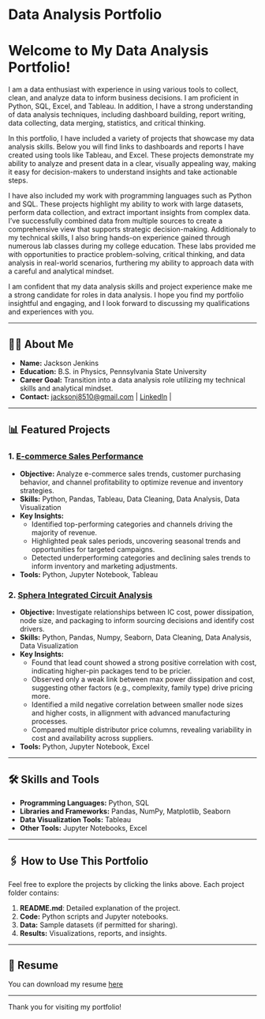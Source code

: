 # Data Analysis Portfolio

# Welcome to My Data Analysis Portfolio!

I am a data enthusiast with experience in using various tools to collect, clean, and analyze data to inform business decisions. I am proficient in Python, SQL, Excel, and Tableau. In addition, I have a strong understanding of data analysis techniques, including dashboard building, report writing, data collecting, data merging, statistics, and critical thinking.

In this portfolio, I have included a variety of projects that showcase my data analysis skills. Below you will find links to dashboards and reports I have created using tools like Tableau, and Excel. These projects demonstrate my ability to analyze and present data in a clear, visually appealing way, making it easy for decision-makers to understand insights and take actionable steps.

I have also included my work with programming languages such as Python and SQL. These projects highlight my ability to work with large datasets, perform data collection, and extract important insights from complex data. I’ve successfully combined data from multiple sources to create a comprehensive view that supports strategic decision-making. Additionaly to my technical skills, I also bring hands-on experience gained through numerous lab classes during my college education. These labs provided me with opportunities to practice problem-solving, critical thinking, and data analysis in real-world scenarios, furthering my ability to approach data with a careful and analytical mindset.

I am confident that my data analysis skills and project experience make me a strong candidate for roles in data analysis. I hope you find my portfolio insightful and engaging, and I look forward to discussing my qualifications and experiences with you.


---

## 👨‍💻 About Me
- **Name:** Jackson Jenkins
- **Education:** B.S. in Physics, Pennsylvania State University
- **Career Goal:** Transition into a data analysis role utilizing my technical skills and analytical mindset.
- **Contact:** jacksonj8510@gmail.com | [LinkedIn](www.linkedin.com/in/jackson-jenkins-32015725b) |

---

## 📊 Featured Projects

### 1. **[E-commerce Sales Performance](https://github.com/jacksonj810/E-commerce-Sales-Analysis/tree/main)**
- **Objective:** Analyze e-commerce sales trends, customer purchasing behavior, and channel profitability to optimize revenue and inventory strategies.
- **Skills:**  Python, Pandas, Tableau, Data Cleaning, Data Analysis, Data Visualization
- **Key Insights:** 
  - Identified top-performing categories and channels driving the majority of revenue.
  - Highlighted peak sales periods, uncovering seasonal trends and opportunities for targeted campaigns.
  - Detected underperforming categories and declining sales trends to inform inventory and marketing adjustments.
- **Tools:** Python, Jupyter Notebook, Tableau

### 2. **[Sphera Integrated Circuit Analysis](https://github.com/jacksonj810/Sphera-Integrated-Circuit-Analysis/tree/main)**
- **Objective:** Investigate relationships between IC cost, power dissipation, node size, and packaging to inform sourcing decisions and identify cost drivers.
- **Skills:**  Python, Pandas, Numpy, Seaborn, Data Cleaning, Data Analysis, Data Visualization
- **Key Insights:** 
  - Found that lead count showed a strong positive correlation with cost, indicating higher-pin packages tend to be pricier.
  - Observed only a weak link between max power dissipation and cost, suggesting other factors (e.g., complexity, family type) drive pricing more.
  - Identified a mild negative correlation between smaller node sizes and higher costs, in allignment with advanced manufacturing processes.
  - Compared multiple distributor price columns, revealing variability in cost and availability across suppliers.
- **Tools:** Python, Jupyter Notebook, Excel


---

## 🛠️ Skills and Tools
- **Programming Languages:** Python, SQL
- **Libraries and Frameworks:** Pandas, NumPy, Matplotlib, Seaborn
- **Data Visualization Tools:** Tableau
- **Other Tools:** Jupyter Notebooks, Excel


---

## 🖇️ How to Use This Portfolio
Feel free to explore the projects by clicking the links above. Each project folder contains:
1. **README.md**: Detailed explanation of the project.
2. **Code:** Python scripts and Jupyter notebooks.
3. **Data:** Sample datasets (if permitted for sharing).
4. **Results:** Visualizations, reports, and insights.

---

## 📄 Resume
You can download my resume [here](https://github.com/jacksonj810/Portfolio/blob/main/Jackson%20Jenkins%20Resume.pdf)

---

Thank you for visiting my portfolio!
